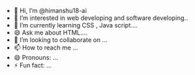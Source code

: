 - 👋 Hi, I’m @himanshu18-ai
- 👀 I’m interested in web developing and software developing..
- 🌱 I’m currently learning CSS , Java script....
- 😄 Ask me about HTML....
- 💞️ I’m looking to collaborate on ...
- 📫 How to reach me ...
- 😄 Pronouns: ...
- ⚡ Fun fact: ...

<!---
himanshu18-ai/himanshu18-ai is a ✨ special ✨ repository because its `README.md` (this file) appears on your GitHub profile.
You can click the Preview link to take a look at your changes.
--->
